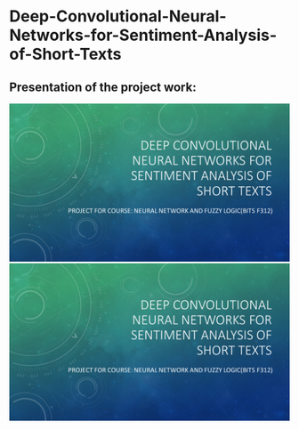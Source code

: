 # Deep-Convolutional-Neural-Networks-for-Sentiment-Analysis-of-Short-Texts

<h2>Presentation of the project work:</h3>

![slide_1](images/Slide1.png)
<img src="images/Slide1.png" />
